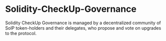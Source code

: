 # Solidity-CheckUp-Governance

Solidity CheckUp Governance is managed by a decentralized community of SolP token-holders and their delegates, who propose and vote on upgrades to the protocol.
